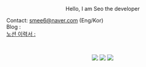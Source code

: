 <p align="center">
Hello, I am Seo the developer
  

Contact: smee6@naver.com (Eng/Kor)<br>
Blog :  <a href="https://codegosu.tistory.com/"><br>
노션 이력서 : <a href="https://seo93.notion.site/697852d68b4c4075ab49e20333d4df60"><br>
</p>
<br>

<p align="center">
<a href="http://instagram.com/seomyungin" target="_blank"><img src="https://img.shields.io/badge/seomyungin-E4405F?style=flat-square&logo=Instagram&logoColor=white"/></a>
<a href="https://www.youtube.com/channel/UCvJqYX8P_HIfKsmMsJ0M1WA" target="_blank"><img src="https://img.shields.io/badge/YOUTUBE-FF0000?style=flat-square&logo=youtube&logoColor=white"/></a>
<a href="https://smee6.github.io/about" target="_blank"><img src="https://img.shields.io/badge/gitResume-149123?style=flat-square&logoColor=white"/></a>
</p>
